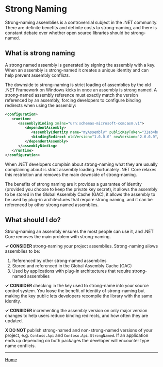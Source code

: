 # Strong Naming

Strong-naming assemblies is a controversial subject in the .NET community. There are definite benefits and definite costs to strong-naming, and there is constant debate over whether open source libraries should be strong-named.

## What is strong naming

A strong named assembly is generated by signing the assembly with a key. When an assembly is strong-named it creates a unique identity and can help prevent assembly conflicts.

The downside to strong-naming is strict loading of assemblies by the old .NET Framework on Windows kicks in once an assembly is strong named. A strong-named assembly reference must exactly match the version referenced by an assembly, forcing developers to configure binding redirects when using the assembly:

```xml
<configuration>
   <runtime>
      <assemblyBinding xmlns="urn:schemas-microsoft-com:asm.v1">
         <dependentAssembly>
            <assemblyIdentity name="myAssembly" publicKeyToken="32ab4ba45e0a69a1" culture="neutral" />
            <bindingRedirect oldVersion="1.0.0.0" newVersion="2.0.0.0"/>
         </dependentAssembly>
      </assemblyBinding>
   </runtime>
</configuration>
```

When .NET developers complain about strong-naming what they are usually complaining about is strict assembly loading. Fortunately .NET Core relaxes this restriction and removes the main downside of strong-naming.

The benefits of strong naming are it provides a guarantee of identity (provided you choose to keep the private key secret), it allows the assembly to be stored in the Global Assembly Cache (GAC), it allows the assembly to be used by plug-in architectures that require strong naming, and it can be referenced by other strong named assemblies.

## What should I do?

Strong-naming an assembly ensures the most people can use it, and .NET Core removes the main problem with strong-naming.

**✓ CONSIDER** strong-naming your project assemblies. Strong-naming allows assemblies to be:

  1. Referenced by other strong-named assemblies
  2. Stored and referenced in the Global Assembly Cache (GAC)
  3. Used by applications with plug-in architectures that require strong-named assemblies

**✓ CONSIDER** checking in the key used to strong-name into your source control system. You loose the benefit of identity of strong-naming but making the key public lets developers recompile the library with the same identity.

**✓ CONSIDER** incrementing the assembly version on only major version changes to help users reduce binding redirects, and how often they are updated.

**X DO NOT** publish strong-named and non-strong-named versions of your project, e.g. `Contoso.Api` and `Contoso.Api.StrongNamed`. If an application ends up depending on both packages the developer will encounter type name conflicts.

---

[Home](./README.md)